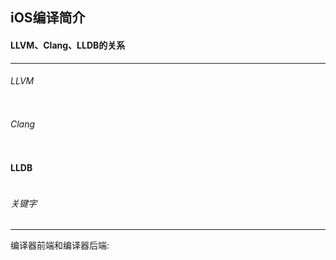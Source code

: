 ## iOS编译简介





#### LLVM、Clang、LLDB的关系

-----

###### LLVM

```

```

###### Clang

```

```

#### LLDB

```

```









###### 关键字

-----

编译器前端和编译器后端:

```

```

